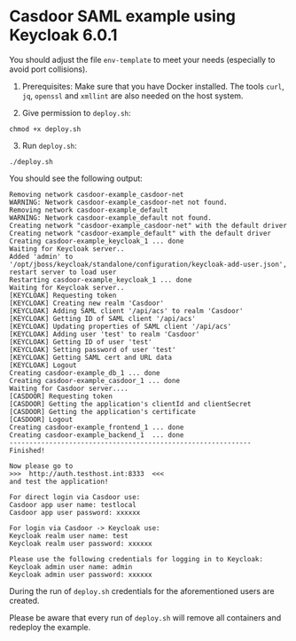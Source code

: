 # Casdoor SAML example using Keycloak 6.0.1

You should adjust the file `env-template` to meet your needs (especially to avoid port collisions).

1. Prerequisites: Make sure that you have Docker installed. The tools `curl`, `jq`, `openssl` and `xmllint` are also needed on the host system.

2. Give permission to `deploy.sh`:

```
chmod +x deploy.sh
```

3. Run `deploy.sh`:

```
./deploy.sh
```

You should see the following output:

```
Removing network casdoor-example_casdoor-net
WARNING: Network casdoor-example_casdoor-net not found.
Removing network casdoor-example_default
WARNING: Network casdoor-example_default not found.
Creating network "casdoor-example_casdoor-net" with the default driver
Creating network "casdoor-example_default" with the default driver
Creating casdoor-example_keycloak_1 ... done
Waiting for Keycloak server..
Added 'admin' to '/opt/jboss/keycloak/standalone/configuration/keycloak-add-user.json', restart server to load user
Restarting casdoor-example_keycloak_1 ... done
Waiting for Keycloak server..
[KEYCLOAK] Requesting token
[KEYCLOAK] Creating new realm 'Casdoor'
[KEYCLOAK] Adding SAML client '/api/acs' to realm 'Casdoor'
[KEYCLOAK] Getting ID of SAML client '/api/acs'
[KEYCLOAK] Updating properties of SAML client '/api/acs'
[KEYCLOAK] Adding user 'test' to realm 'Casdoor'
[KEYCLOAK] Getting ID of user 'test'
[KEYCLOAK] Setting password of user 'test'
[KEYCLOAK] Getting SAML cert and URL data
[KEYCLOAK] Logout
Creating casdoor-example_db_1 ... done
Creating casdoor-example_casdoor_1 ... done
Waiting for Casdoor server....
[CASDOOR] Requesting token
[CASDOOR] Getting the application's clientId and clientSecret
[CASDOOR] Getting the application's certificate
[CASDOOR] Logout
Creating casdoor-example_frontend_1 ... done
Creating casdoor-example_backend_1  ... done
-------------------------------------------------------------
Finished!

Now please go to
>>>  http://auth.testhost.int:8333  <<<
and test the application!

For direct login via Casdoor use:
Casdoor app user name: testlocal
Casdoor app user password: xxxxxx

For login via Casdoor -> Keycloak use:
Keycloak realm user name: test
Keycloak realm user password: xxxxxx

Please use the following credentials for logging in to Keycloak:
Keycloak admin user name: admin
Keycloak admin user password: xxxxxx
```

During the run of `deploy.sh` credentials for the aforementioned users are created.

Please be aware that every run of `deploy.sh` will remove all containers and redeploy the example.
